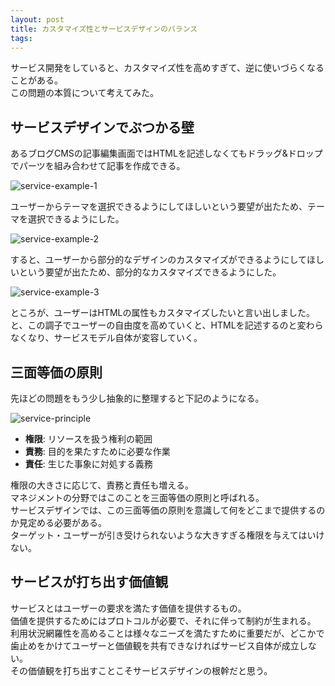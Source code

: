 ```yaml
---
layout: post
title: カスタマイズ性とサービスデザインのバランス
tags:
---
```


サービス開発をしていると、カスタマイズ性を高めすぎて、逆に使いづらくなることがある。  
この問題の本質について考えてみた。

## サービスデザインでぶつかる壁

あるブログCMSの記事編集画面ではHTMLを記述しなくてもドラッグ&ドロップでパーツを組み合わせて記事を作成できる。

![service-example-1](https://rikson.imgix.net/service-example-1.svg)

ユーザーからテーマを選択できるようにしてほしいという要望が出たため、テーマを選択できるようにした。

![service-example-2](https://rikson.imgix.net/service-example-2.svg)

すると、ユーザーから部分的なデザインのカスタマイズができるようにしてほしいという要望が出たため、部分的なカスタマイズできるようにした。

![service-example-3](https://rikson.imgix.net/service-example-3.svg)

ところが、ユーザーはHTMLの属性もカスタマイズしたいと言い出しました。  
と、この調子でユーザーの自由度を高めていくと、HTMLを記述するのと変わらなくなり、サービスモデル自体が変容していく。

## 三面等価の原則

先ほどの問題をもう少し抽象的に整理すると下記のようになる。

![service-principle](https://rikson.imgix.net/service-principle.svg)

- **権限**: リソースを扱う権利の範囲
- **責務**: 目的を果たすために必要な作業
- **責任**: 生じた事象に対処する義務

権限の大きさに応じて、責務と責任も増える。  
マネジメントの分野ではこのことを三面等価の原則と呼ばれる。  
サービスデザインでは、この三面等価の原則を意識して何をどこまで提供するのか見定める必要がある。  
ターゲット・ユーザーが引き受けられないような大きすぎる権限を与えてはいけない。

## サービスが打ち出す価値観

サービスとはユーザーの要求を満たす価値を提供するもの。  
価値を提供するためにはプロトコルが必要で、それに伴って制約が生まれる。  
利用状況網羅性を高めることは様々なニーズを満たすために重要だが、どこかで歯止めをかけてユーザーと価値観を共有できなければサービス自体が成立しない。  
その価値観を打ち出すことこそサービスデザインの根幹だと思う。
